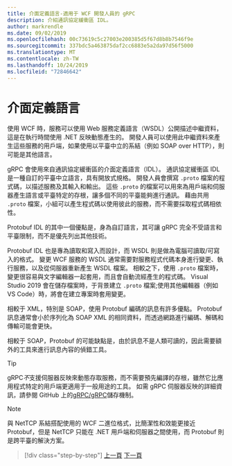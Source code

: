 ```yaml
---
title: 介面定義語言-適用于 WCF 開發人員的 gRPC
description: 介紹通訊協定緩衝區 IDL。
author: markrendle
ms.date: 09/02/2019
ms.openlocfilehash: 00c73619c5c27003e200385d5f67d8b8b7546f9e
ms.sourcegitcommit: 337bdc5a463875daf2cc6883e5a2da97d56f5000
ms.translationtype: MT
ms.contentlocale: zh-TW
ms.lasthandoff: 10/24/2019
ms.locfileid: "72846642"
---
```

# <a name="interface-definition-language"></a>介面定義語言

使用 WCF 時，服務可以使用 Web 服務定義語言（WSDL）公開描述中繼資料，這是在執行時間使用 .NET 反映動態產生的。 開發人員可以使用此中繼資料來產生這些服務的用戶端，如果使用以平臺中立的系結（例如 SOAP over HTTP），則可能是其他語言。

gRPC 會使用來自通訊協定緩衝區的介面定義語言（IDL）。 通訊協定緩衝區 IDL 是一種自訂的平臺中立語言，具有開放式規格。 開發人員會撰寫 `.proto` 檔案的程式碼，以描述服務及其輸入和輸出。 這些 `.proto` 的檔案可以用來為用戶端和伺服器產生語言或平臺特定的存根，讓多個不同的平臺能夠進行通訊。 藉由共用 `.proto` 檔案，小組可以產生程式碼以使用彼此的服務，而不需要採取程式碼相依性。

Protobuf IDL 的其中一個優點是，身為自訂語言，其可讓 gRPC 完全不受語言和平臺限制，而不是優先列出其他技術。

Protobuf IDL 也是專為讀取和寫入而設計，而 WSDL 則是做為電腦可讀取/可寫入的格式。 變更 WCF 服務的 WSDL 通常需要對服務程式代碼本身進行變更、執行服務，以及從伺服器重新產生 WSDL 檔案。 相較之下，使用 `.proto` 檔案時，變更很容易與文字編輯器一起套用，而且會自動流經產生的程式碼。 Visual Studio 2019 會在儲存檔案時，于背景建立 `.proto` 檔案;使用其他編輯器（例如 VS Code）時，將會在建立專案時套用變更。

相較于 XML，特別是 SOAP，使用 Protobuf 編碼的訊息有許多優點。 Protobuf 訊息通常會小於序列化為 SOAP XML 的相同資料，而透過網路進行編碼、解碼和傳輸可能會更快。

相較于 SOAP，Protobuf 的可能缺點是，由於訊息不是人類可讀的，因此需要額外的工具來進行訊息內容的偵錯工具。

> [!TIP]
> gRPC*不*支援伺服器反映來動態存取服務，而不需要預先編譯的存根，雖然它比應用程式特定的用戶端更適用于一般用途的工具。 如需 gRPC 伺服器反映的詳細資訊，請參閱 GitHub 上的[gRPC/gRPC](https://github.com/grpc/grpc/blob/master/doc/server-reflection.md)儲存機制。

> [!NOTE]
> 與 NetTCP 系結搭配使用的 WCF 二進位格式，比簡潔性和效能更接近 Protobuf，但是 NetTCP 只能在 .NET 用戶端和伺服器之間使用，而 Protobuf 則是跨平臺的解決方案。

>[!div class="step-by-step"]
>[上一頁](approach.md)
>[下一頁](network-protocols.md)
